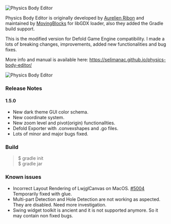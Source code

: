 ![Physics Body Editor](https://selimanac.github.io/physics-body-editor/img/header.png)

Physics Body Editor is originally developed by [Aurelien Ribon](http://www.aurelienribon.com/) and maintained by [MovingBlocks](http://terasology.org) for libGDX loader, also they added the Gradle build support.

This is the modified version for Defold Game Engine compatibility. I made a lots of breaking changes, improvements, added new functionalities and bug fixes.

More info and manual is available here: https://selimanac.github.io/physics-body-editor/


![Physics Body Editor](https://selimanac.github.io/physics-body-editor/img/screen.png)



### Release Notes

#### 1.5.0

- New dark theme GUI color schema.
- New coordinate system.
- New zoom level and pivot(origin) functionallties.
- Defold Exporter with .convexshapes and .go files.
- Lots of minor and major bugs fixed.

### Build

> $ gradle init  
> $ gradle jar


### Known issues

- Incorrect Layout Rendering of LwjglCanvas on MacOS. [#5004](https://github.com/libgdx/libgdx/issues/5004) Temporarily fixed with glue.
- Multi-part Detection and Hole Detection are not working as aspected. They are disabled. Need more investigation.
- Swing widget toolkit is ancient and it is not supported anymore. So it may contain non fixed bugs.





   

     
